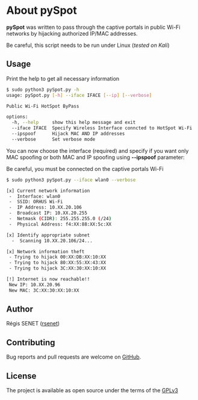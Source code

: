 # About pySpot

**pySpot** was written to pass through the captive portals in public Wi-Fi networks by hijacking authorized IP/MAC addresses.

Be careful, this script needs to be run under Linux (*tested on Kali*)

## Usage

Print the help to get all necessary information

```bash
$ sudo python3 pySpot.py -h
usage: pySpot.py [-h] --iface IFACE [--ip] [--verbose]

Public Wi-Fi HotSpot ByPass

options:
  -h, --help     show this help message and exit
  --iface IFACE  Specify Wireless Interface conncted to HotSpot Wi-Fi
  --ipspoof      Hijack MAC AND IP addresses
  --verbose      Set verbose mode
```

You can now choose the interface (required) and specify if you want only MAC spoofing or both MAC and IP spoofing using **--ipspoof** parameter:

Be careful, you must be connected on the captive portals Wi-Fi

```bash
$ sudo python3 pySpot.py --iface wlan0 --verbose

[x] Current network information
 -  Interface: wlan0
 -  SSID: ORHUS Wi-Fi
 -  IP Address: 10.XX.20.106
 -  Broadcast IP: 10.XX.20.255
 -  Netmask (CIDR): 255.255.255.0 (/24)
 -  Physical Address: f4:XX:88:XX:5c:XX

[x] Identify appropriate subnet
  -  Scanning 10.XX.20.106/24...

[x] Network information theft
 - Trying to hijack 00:XX:DB:XX:10:XX
 - Trying to hijack 80:XX:55:XX:43:XX
 - Trying to hijack 3C:XX:30:XX:10:XX

[!] Internet is now reachable!!
 New IP: 10.XX.20.96
 New MAC: 3C:XX:30:XX:10:XX
```


## Author

Régis SENET ([rsenet](https://github.com/rsenet))


## Contributing

Bug reports and pull requests are welcome on [GitHub](https://github.com/rsenet/pySpot).

## License

The project is available as open source under the terms of the [GPLv3](https://www.gnu.org/licenses/quick-guide-gplv3.en.html)
